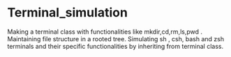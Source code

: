 # Terminal_simulation
Making a terminal class with functionalities like mkdir,cd,rm,ls,pwd .
Maintaining file structure in a rooted tree.
Simulating sh , csh, bash and zsh terminals and their specific functionalities by inheriting from terminal class.
